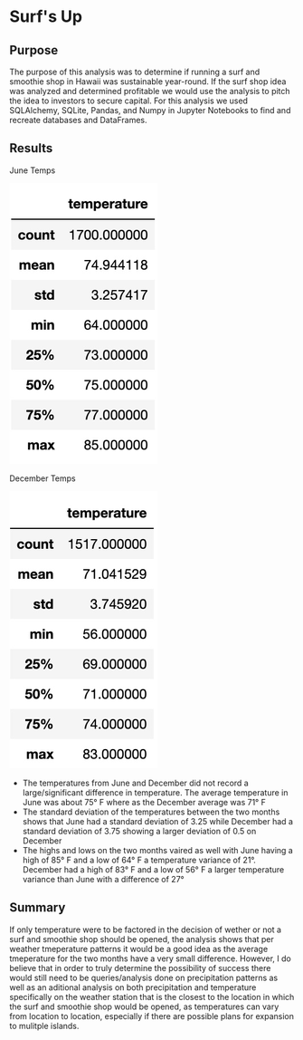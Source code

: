 # Surf's Up

## Purpose
The purpose of this analysis was to determine if running a surf and smoothie shop in Hawaii was sustainable year-round. If the surf shop idea was analyzed and determined profitable we would use the analysis to pitch the idea to investors to secure capital. For this analysis we used SQLAlchemy, SQLite, Pandas, and Numpy in Jupyter Notebooks to find and recreate databases and DataFrames.

## Results
June Temps


![June Temps](https://github.com/tsmtruong/surfs_up/blob/main/Resources/June%20Temps.jpg)

December Temps


![December Temps](https://github.com/tsmtruong/surfs_up/blob/main/Resources/December%20Temps.jpg)


- The temperatures from June and December did not record a large/significant difference in temperature. The average temperature in June was about 75° F where as the December average was 71° F
- The standard deviation of the temperatures between the two months shows that June had a standard deviation of 3.25 while December had a standard deviation of 3.75 showing a larger deviation of 0.5 on December
- The highs and lows on the two months vaired as well with June having a high of 85° F and a low of 64° F a temperature variance of 21°. December had a high of 83° F and a low of 56° F a larger temperature variance than June with a difference of 27°


## Summary
If only temperature were to be factored in the decision of wether or not a surf and smoothie shop should be opened, the analysis shows that per weather tmeperature patterns it would be a good idea as the average tmeperature for the two months have a very small difference. However, I do believe that in order to truly determine the possibility of success there would still need to be queries/analysis done on precipitation patterns as well as an aditional analysis on both precipitation and temperature specifically on the weather station that is the closest to the location in which the surf and smoothie shop would be opened, as temperatures can vary from location to location, especially if there are possible plans for expansion to mulitple islands.
